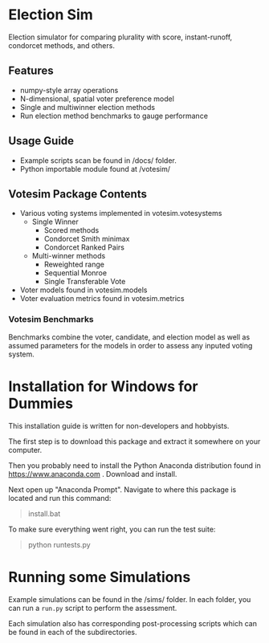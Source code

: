 # Election Sim

Election simulator for comparing plurality with score, instant-runoff, 
condorcet methods, and others. 

## Features
- numpy-style array operations
- N-dimensional, spatial voter preference model
- Single and multiwinner election methods
- Run election method benchmarks to gauge performance


## Usage Guide
- Example scripts scan be found in /docs/ folder.
- Python importable module found at /votesim/


## Votesim Package Contents
- Various voting systems implemented in votesim.votesystems
    - Single Winner
         - Scored methods
         - Condorcet Smith minimax
         - Condorcet Ranked Pairs
    - Multi-winner methods
         - Reweighted range
         - Sequential Monroe
         - Single Transferable Vote
- Voter models found in votesim.models
- Voter evaluation metrics found in votesim.metrics

### Votesim Benchmarks

Benchmarks combine the voter, candidate, and election model
as well as assumed parameters for the models in order to assess
any inputed voting system. 

# Installation for Windows for Dummies

This installation guide is written for non-developers and hobbyists. 

The first step is to download this package and extract it somewhere 
on your computer. 

Then you probably need to install the Python Anaconda
distribution found in https://www.anaconda.com . Download and install. 


Next open up "Anaconda Prompt". Navigate to where this package is located 
and run this command:

> install.bat

To make sure everything went right, you can run the test suite:

> python runtests.py

# Running some Simulations

Example simulations can be found in the /sims/ folder. In each folder, 
you can run a `run.py` script to perform the assessment. 


Each simulation also has corresponding post-processing scripts which can 
be found in each of the subdirectories. 
